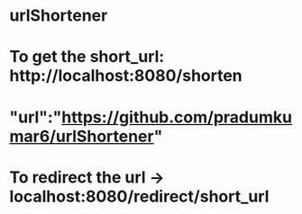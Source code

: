 # urlShortener

# To get the short_url: http://localhost:8080/shorten

# "url":"https://github.com/pradumkumar6/urlShortener"

# To redirect the url -> localhost:8080/redirect/short_url
